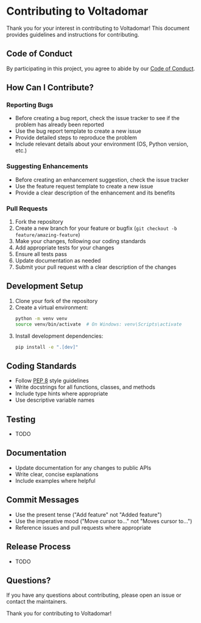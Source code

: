 # Contributing to Voltadomar

Thank you for your interest in contributing to Voltadomar! This document provides guidelines and instructions for contributing.

## Code of Conduct

By participating in this project, you agree to abide by our [Code of Conduct](CODE_OF_CONDUCT.md).

## How Can I Contribute?

### Reporting Bugs

- Before creating a bug report, check the issue tracker to see if the problem has already been reported
- Use the bug report template to create a new issue
- Provide detailed steps to reproduce the problem
- Include relevant details about your environment (OS, Python version, etc.)

### Suggesting Enhancements

- Before creating an enhancement suggestion, check the issue tracker
- Use the feature request template to create a new issue
- Provide a clear description of the enhancement and its benefits

### Pull Requests

1. Fork the repository
2. Create a new branch for your feature or bugfix (`git checkout -b feature/amazing-feature`)
3. Make your changes, following our coding standards
4. Add appropriate tests for your changes
5. Ensure all tests pass
6. Update documentation as needed
7. Submit your pull request with a clear description of the changes

## Development Setup

1. Clone your fork of the repository
2. Create a virtual environment:
   ```bash
   python -m venv venv
   source venv/bin/activate  # On Windows: venv\Scripts\activate
   ```
3. Install development dependencies:
   ```bash
   pip install -e ".[dev]"
   ```

## Coding Standards

- Follow [PEP 8](https://www.python.org/dev/peps/pep-0008/) style guidelines
- Write docstrings for all functions, classes, and methods
- Include type hints where appropriate
- Use descriptive variable names

## Testing

- TODO

## Documentation

- Update documentation for any changes to public APIs
- Write clear, concise explanations
- Include examples where helpful

## Commit Messages

- Use the present tense ("Add feature" not "Added feature")
- Use the imperative mood ("Move cursor to..." not "Moves cursor to...")
- Reference issues and pull requests where appropriate

## Release Process

- TODO

## Questions?

If you have any questions about contributing, please open an issue or contact the maintainers.

Thank you for contributing to Voltadomar!
